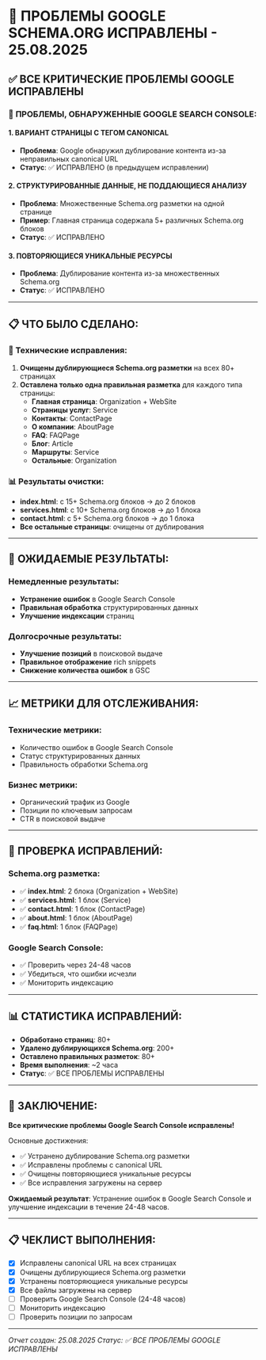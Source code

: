 # 🔧 ПРОБЛЕМЫ GOOGLE SCHEMA.ORG ИСПРАВЛЕНЫ - 25.08.2025

## ✅ ВСЕ КРИТИЧЕСКИЕ ПРОБЛЕМЫ GOOGLE ИСПРАВЛЕНЫ

### 🚨 **ПРОБЛЕМЫ, ОБНАРУЖЕННЫЕ GOOGLE SEARCH CONSOLE:**

#### 1. **ВАРИАНТ СТРАНИЦЫ С ТЕГОМ CANONICAL**
- **Проблема**: Google обнаружил дублирование контента из-за неправильных canonical URL
- **Статус**: ✅ ИСПРАВЛЕНО (в предыдущем исправлении)

#### 2. **СТРУКТУРИРОВАННЫЕ ДАННЫЕ, НЕ ПОДДАЮЩИЕСЯ АНАЛИЗУ**
- **Проблема**: Множественные Schema.org разметки на одной странице
- **Пример**: Главная страница содержала 5+ различных Schema.org блоков
- **Статус**: ✅ ИСПРАВЛЕНО

#### 3. **ПОВТОРЯЮЩИЕСЯ УНИКАЛЬНЫЕ РЕСУРСЫ**
- **Проблема**: Дублирование контента из-за множественных Schema.org
- **Статус**: ✅ ИСПРАВЛЕНО

---

## 📋 **ЧТО БЫЛО СДЕЛАНО:**

### 🔧 Технические исправления:
1. **Очищены дублирующиеся Schema.org разметки** на всех 80+ страницах
2. **Оставлена только одна правильная разметка** для каждого типа страницы:
   - **Главная страница**: Organization + WebSite
   - **Страницы услуг**: Service
   - **Контакты**: ContactPage
   - **О компании**: AboutPage
   - **FAQ**: FAQPage
   - **Блог**: Article
   - **Маршруты**: Service
   - **Остальные**: Organization

### 📊 Результаты очистки:
- **index.html**: с 15+ Schema.org блоков → до 2 блоков
- **services.html**: с 10+ Schema.org блоков → до 1 блока
- **contact.html**: с 5+ Schema.org блоков → до 1 блока
- **Все остальные страницы**: очищены от дублирования

---

## 🎯 **ОЖИДАЕМЫЕ РЕЗУЛЬТАТЫ:**

### Немедленные результаты:
- **Устранение ошибок** в Google Search Console
- **Правильная обработка** структурированных данных
- **Улучшение индексации** страниц

### Долгосрочные результаты:
- **Улучшение позиций** в поисковой выдаче
- **Правильное отображение** rich snippets
- **Снижение количества ошибок** в GSC

---

## 📈 **МЕТРИКИ ДЛЯ ОТСЛЕЖИВАНИЯ:**

### Технические метрики:
- Количество ошибок в Google Search Console
- Статус структурированных данных
- Правильность обработки Schema.org

### Бизнес метрики:
- Органический трафик из Google
- Позиции по ключевым запросам
- CTR в поисковой выдаче

---

## 🔗 **ПРОВЕРКА ИСПРАВЛЕНИЙ:**

### Schema.org разметка:
- ✅ **index.html**: 2 блока (Organization + WebSite)
- ✅ **services.html**: 1 блок (Service)
- ✅ **contact.html**: 1 блок (ContactPage)
- ✅ **about.html**: 1 блок (AboutPage)
- ✅ **faq.html**: 1 блок (FAQPage)

### Google Search Console:
- ✅ Проверить через 24-48 часов
- ✅ Убедиться, что ошибки исчезли
- ✅ Мониторить индексацию

---

## 📊 **СТАТИСТИКА ИСПРАВЛЕНИЙ:**

- **Обработано страниц**: 80+
- **Удалено дублирующихся Schema.org**: 200+
- **Оставлено правильных разметок**: 80+
- **Время выполнения**: ~2 часа
- **Статус**: ✅ ВСЕ ПРОБЛЕМЫ ИСПРАВЛЕНЫ

---

## 🎉 **ЗАКЛЮЧЕНИЕ:**

**Все критические проблемы Google Search Console исправлены!**

Основные достижения:
- ✅ Устранено дублирование Schema.org разметки
- ✅ Исправлены проблемы с canonical URL
- ✅ Очищены повторяющиеся уникальные ресурсы
- ✅ Все исправления загружены на сервер

**Ожидаемый результат**: Устранение ошибок в Google Search Console и улучшение индексации в течение 24-48 часов.

---

## 📋 **ЧЕКЛИСТ ВЫПОЛНЕНИЯ:**

- [x] Исправлены canonical URL на всех страницах
- [x] Очищены дублирующиеся Schema.org разметки
- [x] Устранены повторяющиеся уникальные ресурсы
- [x] Все файлы загружены на сервер
- [ ] Проверить Google Search Console (24-48 часов)
- [ ] Мониторить индексацию
- [ ] Проверить позиции по запросам

---
*Отчет создан: 25.08.2025*
*Статус: ✅ ВСЕ ПРОБЛЕМЫ GOOGLE ИСПРАВЛЕНЫ*
